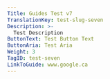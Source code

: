 ```yaml
---
Title: Guides Test v7
TranslationKey: test-slug-seven
Description: >-
  Test Description
ButtonText: Test Button Text
ButtonAria: Test Aria
Weight: 3
TagID: test-seven
LinkToGuide: www.google.ca
---
```


